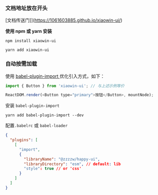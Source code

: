 <!--
 * @Descripttion: Bernard
 * @Author: xiaowin
 * @Date: 2021-11-22 16:43:09
 * @LastEditors: guoqiang
 * @LastEditTime: 2021-12-13 18:06:11
 * @Copyright:  ©云粒智慧科技有限公司 All rights reserved
-->

### 文档地址放在开头

[文档传送门]](https://1061603885.github.io/xiaowin-ui/)

**使用 npm 或 yarn 安装**

```shell
npm install xiaowin-ui
```

```shell
yarn add xiaowin-ui
```

### 自动按需加载

使用 [babel-plugin-import ](https://www.npmjs.com/package/babel-plugin-import) 优化引入方式，如下：

```js
import { Button } from 'xiaowin-ui'; // 与上述示例等价

ReactDOM.render(<Button type="primary">按钮</Button>, mountNode);
```

安装 `babel-plugin-import`

```
yarn add babel-plugin-import --dev
```

配置`.babelrc` 或 `babel-loader`

```json
{
  "plugins": [
    [
      "import",
      {
        "libraryName": "@zzzzw/happy-ui",
        "libraryDirectory": "esm", // default: lib
        "style": true // or 'css'
      }
    ]
  ]
}
```
